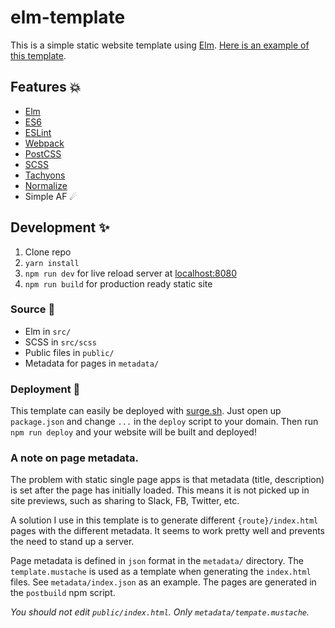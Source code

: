 # elm-template

This is a simple static website template using [Elm](http://elm-lang.org). [Here is an example of this template](https://coffee-cup-elm-template.surge.sh/).

## Features 💥

- [Elm](http://elm-lang.org/)
- [ES6](https://github.com/lukehoban/es6features)
- [ESLint](http://eslint.org/)
- [Webpack](https://webpack.github.io/)
- [PostCSS](https://github.com/postcss/postcss)
- [SCSS](http://sass-lang.com/)
- [Tachyons](http://tachyons.io/)
- [Normalize](https://github.com/JohnAlbin/normalize-scss)
- Simple AF ☄

## Development ✨

1. Clone repo
2. `yarn install`
3. `npm run dev` for live reload server at [localhost:8080](http://localhost:8080)
4. `npm run build` for production ready static site

### Source 👼

- Elm in `src/`
- SCSS in `src/scss`
- Public files in `public/`
- Metadata for pages in `metadata/`

### Deployment 🚀

This template can easily be deployed with [surge.sh](https://surge.sh/). Just open up `package.json` and change `...` in the `deploy` script to your domain. Then run `npm run deploy` and your website will be built and deployed!

### A note on page metadata.

The problem with static single page apps is that metadata (title, description) is set after the page has initially loaded. This means it is not picked up in site previews, such as sharing to Slack, FB, Twitter, etc.

A solution I use in this template is to generate different `{route}/index.html` pages with the different metadata. It seems to work pretty well and prevents the need to stand up a server.

Page metadata is defined in `json` format in the `metadata/` directory. The `template.mustache` is used as a template when generating the `index.html` files. See `metadata/index.json` as an example. The pages are generated in the `postbuild` npm script.

_You should not edit `public/index.html`. Only `metadata/tempate.mustache`._
